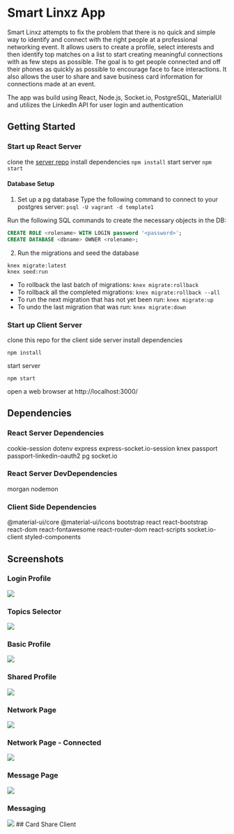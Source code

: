 # Smart Linxz App
Smart Linxz attempts to fix the problem that there is no quick and simple way to identify and connect with the right people at a professional networking event. It allows users to create a profile, select interests and then identify top matches on a list to start creating meaningful connections with as few steps as possible. The goal is to get people connected and off their phones as quickly as possible to encourage face to face interactions. It also allows the user to share and save business card information for connections made at an event.

The app was build using React, Node.js, Socket.io, PostgreSQL, MaterialUI and utilizes the LinkedIn API for user login and authentication

## Getting Started
### Start up React Server
clone the [server repo](https://github.com/venetrius/card_share)
install dependencies ```npm install```
start server ```npm start```

#### Database Setup
1. Set up a pg database
Type the following command to connect to your postgres server:
`psql -U vagrant -d template1`

Run the following SQL commands to create the necessary objects in the DB:

```sql
CREATE ROLE <rolename> WITH LOGIN password '<password>';
CREATE DATABASE <dbname> OWNER <rolename>;
```

2. Run the migrations and seed the database
```
knex migrate:latest
knex seed:run
```

- To rollback the last batch of migrations: `knex migrate:rollback`
- To rollback all the completed migrations: `knex migrate:rollback --all`
- To run the next migration that has not yet been run: `knex migrate:up`
- To undo the last migration that was run: `knex migrate:down`

### Start up Client Server
clone this repo for the client side server
install dependencies 
```
npm install
```
start server 
```
npm start
```
open a web browser at http://localhost:3000/

## Dependencies
### React Server Dependencies
cookie-session
dotenv
express
express-socket.io-session
knex
passport
passport-linkedin-oauth2
pg
socket.io

### React Server DevDependencies
morgan
nodemon

### Client Side Dependencies
@material-ui/core
@material-ui/icons
bootstrap
react
react-bootstrap
react-dom
react-fontawesome
react-router-dom
react-scripts
socket.io-client
styled-components

## Screenshots
### Login Profile
<img src=public/screenshots/profile-setup.png>

### Topics Selector
<img src=public/screenshots/topic-selector.png>

### Basic Profile
<img src=public/screenshots/basic-profile.png>

### Shared Profile
<img src=public/screenshots/shared-profile.png>

### Network Page
<img src=public/screenshots/network-page.png>

### Network Page - Connected
<img src=public/screenshots/network-connected.png>

### Message Page
<img src=public/screenshots/message-page.png>

### Messaging
<img src=public/screenshots/messaging.png>
## Card Share Client